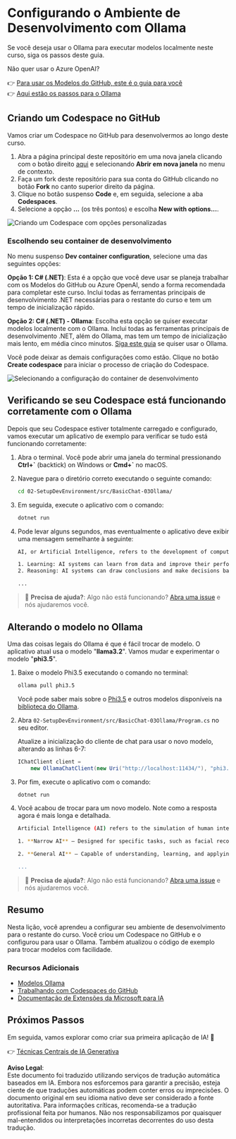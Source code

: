 # Configurando o Ambiente de Desenvolvimento com Ollama

Se você deseja usar o Ollama para executar modelos localmente neste curso, siga os passos deste guia.

Não quer usar o Azure OpenAI?

👉 [Para usar os Modelos do GitHub, este é o guia para você](README.md)  
👉 [Aqui estão os passos para o Ollama](getting-started-ollama.md)

## Criando um Codespace no GitHub

Vamos criar um Codespace no GitHub para desenvolvermos ao longo deste curso.

1. Abra a página principal deste repositório em uma nova janela clicando com o botão direito [aqui](https://github.com/microsoft/Generative-AI-for-beginners-dotnet) e selecionando **Abrir em nova janela** no menu de contexto.
1. Faça um fork deste repositório para sua conta do GitHub clicando no botão **Fork** no canto superior direito da página.
1. Clique no botão suspenso **Code** e, em seguida, selecione a aba **Codespaces**.
1. Selecione a opção **...** (os três pontos) e escolha **New with options...**.

![Criando um Codespace com opções personalizadas](../../../translated_images/creating-codespace.0e7334f85cf4c8d0e080a0d5b4c76c24c5bbe6bddf48dcd1403e092ea0d9bce9.pt.png)

### Escolhendo seu container de desenvolvimento

No menu suspenso **Dev container configuration**, selecione uma das seguintes opções:

**Opção 1: C# (.NET)**: Esta é a opção que você deve usar se planeja trabalhar com os Modelos do GitHub ou Azure OpenAI, sendo a forma recomendada para completar este curso. Inclui todas as ferramentas principais de desenvolvimento .NET necessárias para o restante do curso e tem um tempo de inicialização rápido.

**Opção 2: C# (.NET) - Ollama**: Escolha esta opção se quiser executar modelos localmente com o Ollama. Inclui todas as ferramentas principais de desenvolvimento .NET, além do Ollama, mas tem um tempo de inicialização mais lento, em média cinco minutos. [Siga este guia](getting-started-ollama.md) se quiser usar o Ollama.

Você pode deixar as demais configurações como estão. Clique no botão **Create codespace** para iniciar o processo de criação do Codespace.

![Selecionando a configuração do container de desenvolvimento](../../../translated_images/select-container-codespace.9b8ca34b6ff8b4cb80973924cbc1894cf7672d233b0055b47f702db60c4c6221.pt.png)

## Verificando se seu Codespace está funcionando corretamente com o Ollama

Depois que seu Codespace estiver totalmente carregado e configurado, vamos executar um aplicativo de exemplo para verificar se tudo está funcionando corretamente:

1. Abra o terminal. Você pode abrir uma janela do terminal pressionando **Ctrl+\`** (backtick) on Windows or **Cmd+`** no macOS.

1. Navegue para o diretório correto executando o seguinte comando:

    ```bash
    cd 02-SetupDevEnvironment/src/BasicChat-03Ollama/
    ```

1. Em seguida, execute o aplicativo com o comando:

    ```bash
    dotnet run
    ```

1. Pode levar alguns segundos, mas eventualmente o aplicativo deve exibir uma mensagem semelhante à seguinte:

    ```bash
    AI, or Artificial Intelligence, refers to the development of computer systems that can perform tasks that typically require human intelligence, such as:

    1. Learning: AI systems can learn from data and improve their performance over time.
    2. Reasoning: AI systems can draw conclusions and make decisions based on the data they have been trained on.
    
    ...
    ```

> 🙋 **Precisa de ajuda?**: Algo não está funcionando? [Abra uma issue](https://github.com/microsoft/Generative-AI-for-beginners-dotnet/issues/new?template=Blank+issue) e nós ajudaremos você.

## Alterando o modelo no Ollama

Uma das coisas legais do Ollama é que é fácil trocar de modelo. O aplicativo atual usa o modelo "**llama3.2**". Vamos mudar e experimentar o modelo "**phi3.5**".

1. Baixe o modelo Phi3.5 executando o comando no terminal:

    ```bash
    ollama pull phi3.5
    ```

    Você pode saber mais sobre o [Phi3.5](https://ollama.com/library/phi3.5) e outros modelos disponíveis na [biblioteca do Ollama](https://ollama.com/library/).

1. Abra `02-SetupDevEnvironment/src/BasicChat-03Ollama/Program.cs` no seu editor.

    Atualize a inicialização do cliente de chat para usar o novo modelo, alterando as linhas 6-7:

    ```csharp
    IChatClient client =
        new OllamaChatClient(new Uri("http://localhost:11434/"), "phi3.5");
    ```

1. Por fim, execute o aplicativo com o comando:

    ```bash
    dotnet run
    ```

1. Você acabou de trocar para um novo modelo. Note como a resposta agora é mais longa e detalhada.

    ```bash
    Artificial Intelligence (AI) refers to the simulation of human intelligence processes by machines, especially computer systems. These processes include learning (the acquisition of information and accumulation of knowledge), reasoning (using the acquired knowledge to make deductions or decisions), and self-correction. AI can manifest in various forms:

    1. **Narrow AI** – Designed for specific tasks, such as facial recognition software, voice assistants like Siri or Alexa, autonomous vehicles, etc., which operate under a limited preprogrammed set of behaviors and rules but excel within their domain when compared to humans in these specialized areas.

    2. **General AI** – Capable of understanding, learning, and applying intelligence broadly across various domains like human beings do (natural language processing, problem-solving at a high level). General AIs are still largely theoretical as we haven't yet achieved this form to the extent necessary for practical applications beyond narrow tasks.
    
    ...
    ```

> 🙋 **Precisa de ajuda?**: Algo não está funcionando? [Abra uma issue](https://github.com/microsoft/Generative-AI-for-beginners-dotnet/issues/new?template=Blank+issue) e nós ajudaremos você.

## Resumo

Nesta lição, você aprendeu a configurar seu ambiente de desenvolvimento para o restante do curso. Você criou um Codespace no GitHub e o configurou para usar o Ollama. Também atualizou o código de exemplo para trocar modelos com facilidade.

### Recursos Adicionais

- [Modelos Ollama](https://ollama.com/search)  
- [Trabalhando com Codespaces do GitHub](https://docs.github.com/en/codespaces/getting-started)  
- [Documentação de Extensões da Microsoft para IA](https://learn.microsoft.com/dotnet/)

## Próximos Passos

Em seguida, vamos explorar como criar sua primeira aplicação de IA! 🚀

👉 [Técnicas Centrais de IA Generativa](../03-CoreGenerativeAITechniques/readme.md)

**Aviso Legal**:  
Este documento foi traduzido utilizando serviços de tradução automática baseados em IA. Embora nos esforcemos para garantir a precisão, esteja ciente de que traduções automáticas podem conter erros ou imprecisões. O documento original em seu idioma nativo deve ser considerado a fonte autoritativa. Para informações críticas, recomenda-se a tradução profissional feita por humanos. Não nos responsabilizamos por quaisquer mal-entendidos ou interpretações incorretas decorrentes do uso desta tradução.